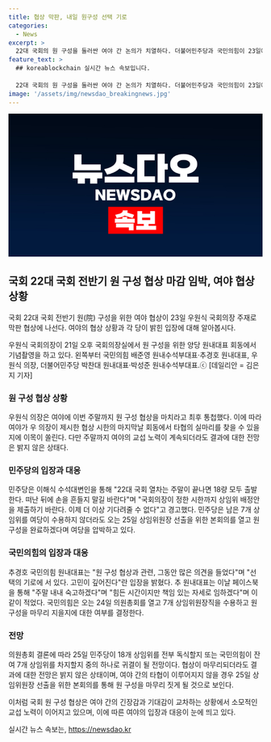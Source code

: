 ```yaml
---
title: 협상 막판, 내일 원구성 선택 기로
categories:
  - News
excerpt: >
  22대 국회의 원 구성을 둘러싼 여야 간 논의가 치열하다. 더불어민주당과 국민의힘이 23일에도 우원식 국회의장 주재로 마지막 협상에 착수한다. 주말까지 협상을 끝내라는 우 국회의장의 요구에 따라 이목이 집중되고 있다. 민주당은 여당이 수용하지 않더라도 25일에 원 구성을 완료할 계획으로 압박하고 있으며, 국민의힘은 24일에 의원총회를 열어 상임위원장 직을 수용할지 결정할 예정이다. 물론, 양당 간의 타협 여지가 어떻게 나타날지 불투명하다.
feature_text: >
  ## koreablockchain 실시간 뉴스 속보입니다.

  22대 국회의 원 구성을 둘러싼 여야 간 논의가 치열하다. 더불어민주당과 국민의힘이 23일에도 우원식 국회의장 주재로 마지막 협상에 착수한다. 주말까지 협상을 끝내라는 우 국회의장의 요구에 따라 이목이 집중되고 있다. 민주당은 여당이 수용하지 않더라도 25일에 원 구성을 완료할 계획으로 압박하고 있으며, 국민의힘은 24일에 의원총회를 열어 상임위원장 직을 수용할지 결정할 예정이다. 물론, 양당 간의 타협 여지가 어떻게 나타날지 불투명하다.
image: '/assets/img/newsdao_breakingnews.jpg'
---
```


<p><img src="/assets/img/newsdao_breakingnews.jpg" alt="koreablockchain 속보" /></p>

<h2 data-ke-size="size26">국회 22대 국회 전반기 원 구성 협상 마감 임박, 여야 협상 상황</h2>

<p>국회 22대 국회 전반기 원(院) 구성을 위한 여야 협상이 23일 우원식 국회의장 주재로 막판 협상에 나선다. 여야의 협상 상황과 각 당이 밝힌 입장에 대해 알아봅시다.</p>

<p data-ke-size="size16">우원식 국회의장이 21일 오후 국회의장실에서 원 구성을 위한 양당 원내대표 회동에서 기념촬영을 하고 있다. 왼쪽부터 국민의힘 배준영 원내수석부대표·추경호 원내대표, 우원식 의장, 더불어민주당 박찬대 원내대표·박성준 원내수석부대표.ⓒ [데일리안 = 김은지 기자]</p>

<h3 data-ke-size="size24">원 구성 협상 상황</h3>

<p data-ke-size="size16">우원식 의장은 여야에 이번 주말까지 원 구성 협상을 마치라고 최후 통첩했다. 이에 따라 여야가 우 의장이 제시한 협상 시한의 마지막날 회동에서 타협의 실마리를 찾을 수 있을 지에 이목이 쏠린다. 다만 주말까지 여야의 교섭 노력이 계속되더라도 결과에 대한 전망은 밝지 않은 상태다.</p>

<h3 data-ke-size="size24">민주당의 입장과 대응</h3>

<p data-ke-size="size16">민주당은 이해식 수석대변인을 통해 "22대 국회 열차는 주말이 끝나면 18량 모두 출발한다. 떠난 뒤에 손을 흔들지 말길 바란다"며 "국회의장이 정한 시한까지 상임위 배정안을 제출하기 바란다. 이제 더 이상 기다려줄 수 없다"고 경고했다. 민주당은 남은 7개 상임위를 여당이 수용하지 않더라도 오는 25일 상임위원장 선출을 위한 본회의를 열고 원 구성을 완료하겠다며 여당을 압박하고 있다.</p>

<h3 data-ke-size="size24">국민의힘의 입장과 대응</h3>

<p data-ke-size="size16">추경호 국민의힘 원내대표는 "원 구성 협상과 관련, 그동안 많은 의견을 들었다"며 "선택의 기로에 서 있다. 고민이 깊어진다"란 입장을 밝혔다. 추 원내대표는 이날 페이스북을 통해 "주말 내내 숙고하겠다"며 "힘든 시간이지만 책임 있는 자세로 임하겠다"며 이 같이 적었다. 국민의힘은 오는 24일 의원총회를 열고 7개 상임위원장직을 수용하고 원 구성을 마무리 지을지에 대한 여부를 결정한다.</p>

<h3 data-ke-size="size24">전망</h3>

<p data-ke-size="size16">의원총회 결론에 따라 25일 민주당이 18개 상임위를 전부 독식할지 또는 국민의힘이 잔여 7개 상임위를 차지할지 중의 하나로 귀결이 될 전망이다. 협상이 마무리되더라도 결과에 대한 전망은 밝지 않은 상태이며, 여야 간의 타협이 이루어지지 않을 경우 25일 상임위원장 선출을 위한 본회의를 통해 원 구성을 마무리 짓게 될 것으로 보인다.</p>

<p>이처럼 국회 원 구성 협상은 여야 간의 긴장감과 기대감이 교차하는 상황에서 소모적인 교섭 노력이 이어지고 있으며, 이에 따른 여야의 입장과 대응이 눈에 띄고 있다.</p>
실시간 뉴스 속보는, <a href="https://newsdao.kr" rel="dofollow">https://newsdao.kr</a>


